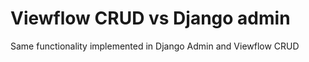 Viewflow CRUD vs Django admin
=============================

Same functionality implemented in  Django Admin and Viewflow CRUD